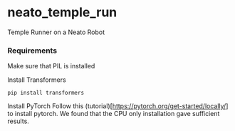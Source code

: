 # neato_temple_run
Temple Runner on a Neato Robot


### Requirements
Make sure that PIL is installed

Install Transformers
```
pip install transformers
```

Install PyTorch
Follow this (tutorial)[https://pytorch.org/get-started/locally/] to install pytorch. We found that the CPU only installation gave sufficient results. 